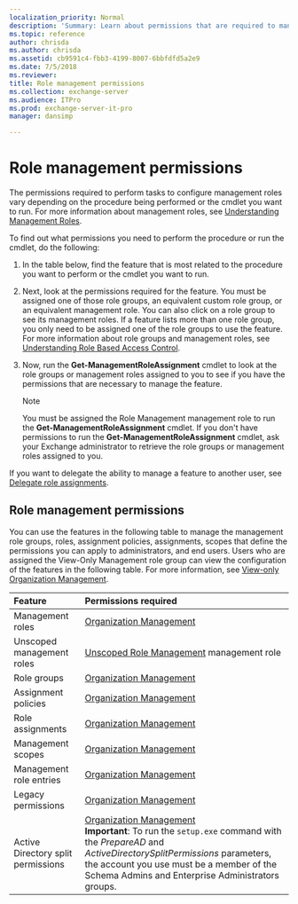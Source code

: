 ```yaml
---
localization_priority: Normal
description: 'Summary: Learn about permissions that are required to manage role management in Exchange Server 2016 and Exchange Server 2019.'
ms.topic: reference
author: chrisda
ms.author: chrisda
ms.assetid: cb9591c4-fbb3-4199-8007-6bbfdfd5a2e9
ms.date: 7/5/2018
ms.reviewer: 
title: Role management permissions
ms.collection: exchange-server
ms.audience: ITPro
ms.prod: exchange-server-it-pro
manager: dansimp

---
```


# Role management permissions

The permissions required to perform tasks to configure management roles vary depending on the procedure being performed or the cmdlet you want to run. For more information about management roles, see [Understanding Management Roles](http://technet.microsoft.com/library/887b0a64-84b1-4b8c-9547-e456ea6f5dbd.aspx).

To find out what permissions you need to perform the procedure or run the cmdlet, do the following:

1. In the table below, find the feature that is most related to the procedure you want to perform or the cmdlet you want to run.

2. Next, look at the permissions required for the feature. You must be assigned one of those role groups, an equivalent custom role group, or an equivalent management role. You can also click on a role group to see its management roles. If a feature lists more than one role group, you only need to be assigned one of the role groups to use the feature. For more information about role groups and management roles, see [Understanding Role Based Access Control](https://technet.microsoft.com/library/dd298183.aspx).

3. Now, run the **Get-ManagementRoleAssignment** cmdlet to look at the role groups or management roles assigned to you to see if you have the permissions that are necessary to manage the feature.

    > [!NOTE]
    > You must be assigned the Role Management management role to run the **Get-ManagementRoleAssignment** cmdlet. If you don't have permissions to run the **Get-ManagementRoleAssignment** cmdlet, ask your Exchange administrator to retrieve the role groups or management roles assigned to you.

If you want to delegate the ability to manage a feature to another user, see [Delegate role assignments](https://technet.microsoft.com/library/dd351237.aspx).

## Role management permissions

You can use the features in the following table to manage the management role groups, roles, assignment policies, assignments, scopes that define the permissions you can apply to administrators, and end users. Users who are assigned the View-Only Management role group can view the configuration of the features in the following table. For more information, see [View-only Organization Management](https://technet.microsoft.com/library/dd351130.aspx).

|**Feature**|**Permissions required**|
|:-----|:-----|
|Management roles|[Organization Management](http://technet.microsoft.com/library/0bfd21c1-86ac-4369-86b7-aeba386741c8.aspx)|
|Unscoped management roles|[Unscoped Role Management](http://technet.microsoft.com/library/d11eb843-64c9-4968-bfd5-9a8d94903058.aspx) management role|
|Role groups|[Organization Management](http://technet.microsoft.com/library/0bfd21c1-86ac-4369-86b7-aeba386741c8.aspx)|
|Assignment policies|[Organization Management](http://technet.microsoft.com/library/0bfd21c1-86ac-4369-86b7-aeba386741c8.aspx)|
|Role assignments|[Organization Management](http://technet.microsoft.com/library/0bfd21c1-86ac-4369-86b7-aeba386741c8.aspx)|
|Management scopes|[Organization Management](http://technet.microsoft.com/library/0bfd21c1-86ac-4369-86b7-aeba386741c8.aspx)|
|Management role entries|[Organization Management](http://technet.microsoft.com/library/0bfd21c1-86ac-4369-86b7-aeba386741c8.aspx)|
|Legacy permissions|[Organization Management](http://technet.microsoft.com/library/0bfd21c1-86ac-4369-86b7-aeba386741c8.aspx)|
|Active Directory split permissions|[Organization Management](http://technet.microsoft.com/library/0bfd21c1-86ac-4369-86b7-aeba386741c8.aspx) <br/> **Important**: To run the `setup.exe` command with the _PrepareAD_ and _ActiveDirectorySplitPermissions_ parameters, the account you use must be a member of the Schema Admins and Enterprise Administrators groups.|



